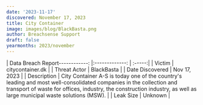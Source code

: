 ```yaml
---
date: '2023-11-17'
discovered: November 17, 2023
title: City Container
image: images/blog/BlackBasta.png
author: Breachsense Support
draft: false
yearmonths: 2023/november
---
```


| Data Breach Report------------:     |:-------------:    | :-----:|
| Victim      | citycontainer.dk      | 
| Threat Actor      | BlackBasta      | 
| Date Discovered      | Nov 17, 2023      | 
| Description      | City Container A-S is today one of the country's leading and most well-consolidated companies in the collection and transport of waste for offices, industry, the construction industry, as well as large municipal waste solutions (MSW).      | 
| Leak Size      | Unknown      | 

